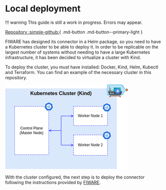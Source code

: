 # Local deployment

!!! warning
    This guide is still a work in progress. Errors may appear.

[Repository :simple-github:](https://github.com/CitComAI-Hub/Minimum_Viable_DataSpace_Infrastructure){ .md-button .md-button--primary-light }

FIWARE has designed its connector in a Helm package, so you need to have a Kubernetes cluster to be able to deploy it. In order to be replicable on the largest number of systems without needing to have a large Kubernetes infrastructure, it has been decided to virtualize a cluster with Kind.

To deploy the cluster, you must have installed: Docker, Kind, Helm, Kubectl and Terraform. You can find an example of the necessary cluster in this repository.

![kind_cluster](img/kind_cluster.png)

With the cluster configured, the next step is to deploy the connector following the instructions provided by [FIWARE](https://github.com/FIWARE-Ops/data-space-connector/tree/deploy/dsba).
